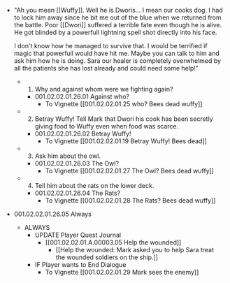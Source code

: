 - "Ah you mean [[Wuffy]]. Well he is Dworis… I mean our cooks dog. I had to lock him away since he bit me out of the blue when we returned from the battle. Poor [[Dwori]] suffered a terrible fate even though he is alive. He got blinded by a powerfull lightning spell shot directly into his face. 
  
  I don't know how he managed to survive that. I would be terrified if magic that powerfull would have hit me. Maybe you can talk to him and ask him how he is doing. Sara our healer is completely overwhelmed by all the patients she has lost already and could need some help!"
	- 1. Why and against whom were we fighting again?
		- 001.02.02.01.26.01 Against who?
			- To Vignette [[001.02.02.01.25 who? Bees dead wuffy]]
	- 2. Betray Wuffy! Tell Mark that Dwori his cook has been secretly giving food to Wuffy even when food was scarce.
		- 001.02.02.01.26.02 Betray Wuffy!
			- To Vignette [[001.02.02.01.19 Betray Wuffy! Bees dead]]
	- 3. Ask him about the owl.
		- 001.02.02.01.26.03 The Owl?
			- To Vignette [[001.02.02.01.27 The Owl? Bees dead wuffy]]
	- 4. Tell him about the rats on the lower deck.
		- 001.02.02.01.26.04 The Rats?
			- To Vignette [[001.02.02.01.28 The Rats? Bees dead wuffy]]
- 001.02.02.01.26.05 Always
	- ALWAYS
		- UPDATE Player Quest Journal
			- [[001.02.02.01.A.00003.05 Help the wounded]]
				- [[Help the wounded: Mark asked you to help Sara treat the wounded soldiers on the ship.]]
		- IF Player wants to End Dialogue
			- To Vignette [[001.02.02.01.29 Mark sees the enemy]]